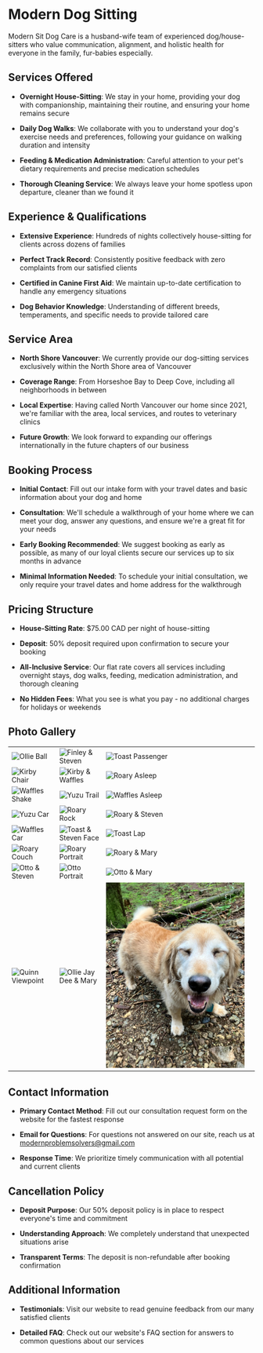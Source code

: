 # Modern Dog Sitting

Modern Sit Dog Care is a husband-wife team of experienced dog/house-sitters who value communication, alignment, and holistic health for everyone in the family, fur-babies especially.

## Services Offered

- **Overnight House-Sitting**: We stay in your home, providing your dog with companionship, maintaining their routine, and ensuring your home remains secure
  
- **Daily Dog Walks**: We collaborate with you to understand your dog's exercise needs and preferences, following your guidance on walking duration and intensity
  
- **Feeding & Medication Administration**: Careful attention to your pet's dietary requirements and precise medication schedules
  
- **Thorough Cleaning Service**: We always leave your home spotless upon departure, cleaner than we found it

## Experience & Qualifications

- **Extensive Experience**: Hundreds of nights collectively house-sitting for clients across dozens of families
  
- **Perfect Track Record**: Consistently positive feedback with zero complaints from our satisfied clients
  
- **Certified in Canine First Aid**: We maintain up-to-date certification to handle any emergency situations
  
- **Dog Behavior Knowledge**: Understanding of different breeds, temperaments, and specific needs to provide tailored care

## Service Area

- **North Shore Vancouver**: We currently provide our dog-sitting services exclusively within the North Shore area of Vancouver
  
- **Coverage Range**: From Horseshoe Bay to Deep Cove, including all neighborhoods in between
  
- **Local Expertise**: Having called North Vancouver our home since 2021, we're familiar with the area, local services, and routes to veterinary clinics
  
- **Future Growth**: We look forward to expanding our offerings internationally in the future chapters of our business

## Booking Process

- **Initial Contact**: Fill out our intake form with your travel dates and basic information about your dog and home
  
- **Consultation**: We'll schedule a walkthrough of your home where we can meet your dog, answer any questions, and ensure we're a great fit for your needs
  
- **Early Booking Recommended**: We suggest booking as early as possible, as many of our loyal clients secure our services up to six months in advance
  
- **Minimal Information Needed**: To schedule your initial consultation, we only require your travel dates and home address for the walkthrough

## Pricing Structure

- **House-Sitting Rate**: $75.00 CAD per night of house-sitting
  
- **Deposit**: 50% deposit required upon confirmation to secure your booking
  
- **All-Inclusive Service**: Our flat rate covers all services including overnight stays, dog walks, feeding, medication administration, and thorough cleaning
  
- **No Hidden Fees**: What you see is what you pay - no additional charges for holidays or weekends

## Photo Gallery

<table>
  <tr>
    <td><img src="https://github.com/user-attachments/assets/ea4e4970-1d35-4598-8bff-c653afc06cc1" width="100%" alt="Ollie Ball"></td>
    <td><img src="https://github.com/user-attachments/assets/8576ce00-2932-4d4b-b26c-374ca366002a" width="100%" alt="Finley & Steven"></td>
    <td><img src="https://github.com/user-attachments/assets/d01f773f-bb6d-463d-a709-8aa26732ceee" width="100%" alt="Toast Passenger"></td>
  </tr>
  <tr>
    <td><img src="https://github.com/user-attachments/assets/f297288a-f3ad-4b07-bff9-f5c1856b0487" width="100%" alt="Kirby Chair"></td>
    <td><img src="https://github.com/user-attachments/assets/e2c28367-25de-437c-8be1-d7af2b6ab132" width="100%" alt="Kirby & Waffles"></td>
    <td><img src="https://github.com/user-attachments/assets/a8c48ff0-4894-45bd-9289-36a079c678aa" width="100%" alt="Roary Asleep"></td>
  </tr>
  <tr>
    <td><img src="https://github.com/user-attachments/assets/0dc71643-62e6-4f8b-9b90-b68c3b540f83" width="100%" alt="Waffles Shake"></td>
    <td><img src="https://github.com/user-attachments/assets/735f041d-25f4-4f47-9291-f13e8251241e" width="100%" alt="Yuzu Trail"></td>
    <td><img src="https://github.com/user-attachments/assets/e16811c0-f82b-4c1d-ae7f-605882673c5f" width="100%" alt="Waffles Asleep"></td>
  </tr>
  <tr>
    <td><img src="https://github.com/user-attachments/assets/a3bf8a90-e2af-408c-bfe5-353960190643" width="100%" alt="Yuzu Car"></td>
    <td><img src="https://github.com/user-attachments/assets/e89ae0ae-7758-40d3-9081-76addce9b268" width="100%" alt="Roary Rock"></td>
    <td><img src="https://github.com/user-attachments/assets/135de395-87fc-4e2c-b47d-6507ec1c68b4" width="100%" alt="Roary & Steven"></td>
  </tr>
  <tr>
    <td><img src="https://github.com/user-attachments/assets/8145d7b5-6d38-4999-ae28-7a46135b6032" width="100%" alt="Waffles Car"></td>
    <td><img src="https://github.com/user-attachments/assets/0e23c079-5243-49b2-bf5b-b08b08b29a36" width="100%" alt="Toast & Steven Face"></td>
    <td><img src="https://github.com/user-attachments/assets/42ce5eab-70bc-4879-9044-660b47087379" width="100%" alt="Toast Lap"></td>
    </tr>
  <tr>
    <td><img src="https://github.com/user-attachments/assets/11def500-778d-40a6-8296-d11887079b09" width="100%" alt="Roary Couch"></td>
    <td><img src="https://github.com/user-attachments/assets/5bc09293-7667-4bfa-afbc-c8575173dd2c" width="100%" alt="Roary Portrait"></td>
    <td><img src="https://github.com/user-attachments/assets/63836ecc-1e10-4181-8dc8-51cb3b15bbf8" width="100%" alt="Roary & Mary"></td>
  </tr>
  <tr>
    <td><img src="https://github.com/user-attachments/assets/6d82d648-50be-431c-81ab-82af8cde065e" width="100%" alt="Otto & Steven"></td>
    <td><img src="https://github.com/user-attachments/assets/0611d6e2-3d37-4819-aa76-316109981005" width="100%" alt="Otto Portrait"></td>
    <td><img src="https://github.com/user-attachments/assets/40ec198b-38f6-476d-9083-39bc93a6cc8f" width="100%" alt="Otto & Mary"></td>
  </tr>
  <tr>
    <td><img src="https://github.com/user-attachments/assets/042adc80-dcc2-43ce-a546-f448f8108e5f" width="100%" alt="Quinn Viewpoint"></td>
    <td><img src="https://github.com/user-attachments/assets/2a5e1e55-010e-4354-b95f-f5766c194030" width="100%" alt="Ollie Jay Dee & Mary"></td>
    <td><img src="https://github.com/s-pecksen/Modern-Sit/blob/main/images/Kona%20smile.jpg" width="100%" alt="Kona smile"></td>
    <td></td>
  </tr>
</table>

## Contact Information

- **Primary Contact Method**: Fill out our consultation request form on the website for the fastest response
  
- **Email for Questions**: For questions not answered on our site, reach us at modernproblemsolvers@gmail.com
  
- **Response Time**: We prioritize timely communication with all potential and current clients

## Cancellation Policy

- **Deposit Purpose**: Our 50% deposit policy is in place to respect everyone's time and commitment
  
- **Understanding Approach**: We completely understand that unexpected situations arise
  
- **Transparent Terms**: The deposit is non-refundable after booking confirmation

## Additional Information

- **Testimonials**: Visit our website to read genuine feedback from our many satisfied clients
  
- **Detailed FAQ**: Check out our website's FAQ section for answers to common questions about our services
